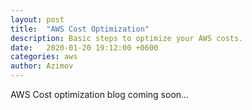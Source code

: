 ```yaml
---
layout: post
title:  "AWS Cost Optimization"
description: Basic steps to optimize your AWS costs.
date:   2020-01-20 19:12:00 +0600
categories: aws
author: Azimov
---
```


AWS Cost optimization blog coming soon...